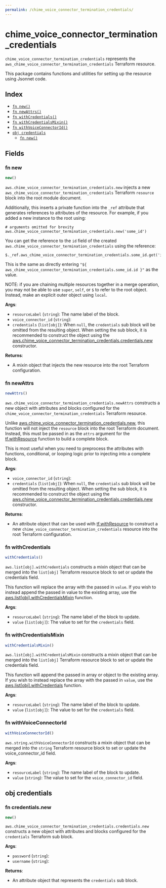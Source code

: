 ```yaml
---
permalink: /chime_voice_connector_termination_credentials/
---
```


# chime_voice_connector_termination_credentials

`chime_voice_connector_termination_credentials` represents the `aws_chime_voice_connector_termination_credentials` Terraform resource.



This package contains functions and utilities for setting up the resource using Jsonnet code.


## Index

* [`fn new()`](#fn-new)
* [`fn newAttrs()`](#fn-newattrs)
* [`fn withCredentials()`](#fn-withcredentials)
* [`fn withCredentialsMixin()`](#fn-withcredentialsmixin)
* [`fn withVoiceConnectorId()`](#fn-withvoiceconnectorid)
* [`obj credentials`](#obj-credentials)
  * [`fn new()`](#fn-credentialsnew)

## Fields

### fn new

```ts
new()
```


`aws.chime_voice_connector_termination_credentials.new` injects a new `aws_chime_voice_connector_termination_credentials` Terraform `resource`
block into the root module document.

Additionally, this inserts a private function into the `_ref` attribute that generates references to attributes of the
resource. For example, if you added a new instance to the root using:

    # arguments omitted for brevity
    aws.chime_voice_connector_termination_credentials.new('some_id')

You can get the reference to the `id` field of the created `aws.chime_voice_connector_termination_credentials` using the reference:

    $._ref.aws_chime_voice_connector_termination_credentials.some_id.get('id')

This is the same as directly entering `"${ aws_chime_voice_connector_termination_credentials.some_id.id }"` as the value.

NOTE: if you are chaining multiple resources together in a merge operation, you may not be able to use `super`, `self`,
or `$` to refer to the root object. Instead, make an explicit outer object using `local`.

**Args**:
  - `resourceLabel` (`string`): The name label of the block.
  - `voice_connector_id` (`string`): 
  - `credentials` (`list[obj]`):  When `null`, the `credentials` sub block will be omitted from the resulting object. When setting the sub block, it is recommended to construct the object using the [aws.chime_voice_connector_termination_credentials.credentials.new](#fn-chime_voice_connector_termination_credentialscredentialsnew) constructor.

**Returns**:
- A mixin object that injects the new resource into the root Terraform configuration.


### fn newAttrs

```ts
newAttrs()
```


`aws.chime_voice_connector_termination_credentials.newAttrs` constructs a new object with attributes and blocks configured for the `chime_voice_connector_termination_credentials`
Terraform resource.

Unlike [aws.chime_voice_connector_termination_credentials.new](#fn-chime_voice_connector_termination_credentialsnew), this function will not inject the `resource`
block into the root Terraform document. Instead, this must be passed in as the `attrs` argument for the
[tf.withResource](https://github.com/tf-libsonnet/core/tree/main/docs#fn-withresource) function to build a complete block.

This is most useful when you need to preprocess the attributes with functions, conditional, or looping logic prior to
injecting into a complete block.

**Args**:
  - `voice_connector_id` (`string`): 
  - `credentials` (`list[obj]`):  When `null`, the `credentials` sub block will be omitted from the resulting object. When setting the sub block, it is recommended to construct the object using the [aws.chime_voice_connector_termination_credentials.credentials.new](#fn-chime_voice_connector_termination_credentialscredentialsnew) constructor.

**Returns**:
  - An attribute object that can be used with [tf.withResource](https://github.com/tf-libsonnet/core/tree/main/docs#fn-withresource) to construct a new `chime_voice_connector_termination_credentials` resource into the root Terraform configuration.


### fn withCredentials

```ts
withCredentials()
```

`aws.list[obj].withCredentials` constructs a mixin object that can be merged into the `list[obj]`
Terraform resource block to set or update the credentials field.

This function will replace the array with the passed in `value`. If you wish to instead append the
passed in value to the existing array, use the [aws.list[obj].withCredentialsMixin](TODO) function.


**Args**:
  - `resourceLabel` (`string`): The name label of the block to update.
  - `value` (`list[obj]`): The value to set for the `credentials` field.


### fn withCredentialsMixin

```ts
withCredentialsMixin()
```

`aws.list[obj].withCredentialsMixin` constructs a mixin object that can be merged into the `list[obj]`
Terraform resource block to set or update the credentials field.

This function will append the passed in array or object to the existing array. If you wish
to instead replace the array with the passed in `value`, use the [aws.list[obj].withCredentials](TODO)
function.


**Args**:
  - `resourceLabel` (`string`): The name label of the block to update.
  - `value` (`list[obj]`): The value to set for the `credentials` field.


### fn withVoiceConnectorId

```ts
withVoiceConnectorId()
```

`aws.string.withVoiceConnectorId` constructs a mixin object that can be merged into the `string`
Terraform resource block to set or update the voice_connector_id field.



**Args**:
  - `resourceLabel` (`string`): The name label of the block to update.
  - `value` (`string`): The value to set for the `voice_connector_id` field.


## obj credentials



### fn credentials.new

```ts
new()
```


`aws.chime_voice_connector_termination_credentials.credentials.new` constructs a new object with attributes and blocks configured for the `credentials`
Terraform sub block.



**Args**:
  - `password` (`string`): 
  - `username` (`string`): 

**Returns**:
  - An attribute object that represents the `credentials` sub block.

